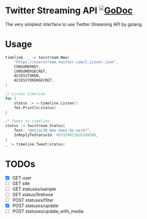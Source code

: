 # Twitter Streaming API [![GoDoc](https://godoc.org/github.com/otiai10/twistream?status.svg)](https://godoc.org/github.com/otiai10/twistream)

The very simplest interface to use Twitter Streaming API by golang.

# Usage

```go
timeline, _ := twistream.New(
    "https://userstream.twitter.com/1.1/user.json",
    CONSUMERKEY,
    CONSUMERSECRET,
    ACCESSTOKEN,
    ACCESSTOKENSECRET,
)

// Listen timeline
for {
    status := <-timeline.Listen()
    fmt.Println(status)
}

// Tweet to timeline
status := twistream.Status{
    Text: "@otiai10 How does Go work?",
    InReplyToStatusId: 493324823926288386,
}
_ := timeline.Tweet(status)
```

# TODOs

- [x] GET user
- [ ] GET site
- [ ] GET statuses/sample
- [ ] GET status/firehose
- [ ] POST statuses/filter
- [x] POST statuses/update
- [ ] POST statuses/update_with_media
